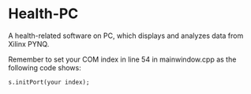 # Health-PC

A health-related software on PC, which displays  and analyzes data from Xilinx PYNQ.

Remember to set your COM index in line 54 in mainwindow.cpp as the following code shows:

    s.initPort(your index);
